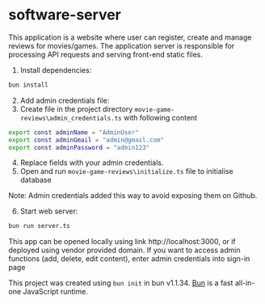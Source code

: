 # software-server
This application is a website where user can register, create and manage reviews for movies/games.
The application server is responsible for processing API requests and serving front-end static files.

1) Install dependencies:

```bash
bun install
```
2) Add admin credentials file:
3) Create file in the project directory `movie-game-reviews\admin_credentials.ts` with following content
```bash
export const adminName = "AdminUser"
export const adminGmail = "admin@gmail.com"
export const adminPassword = "admin123"
```
4) Replace fields with your admin credentials.
5) Open and run `movie-game-reviews\initialize.ts` file to initialise database

Note: Admin credentials added this way to avoid exposing them on Github.


6) Start web server:

```bash
bun run server.ts
```

This app can be opened locally using link http://localhost:3000, or if deployed using vendor provided domain.
If you want to access admin functions (add, delete, edit content), enter admin credentials into sign-in page

This project was created using `bun init` in bun v1.1.34. [Bun](https://bun.sh) is a fast all-in-one JavaScript runtime.
